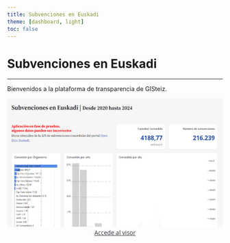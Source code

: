 ```yaml
---
title: Subvenciones en Euskadi
theme: [dashboard, light]
toc: false
---
```


<style type="text/css">

#observablehq-footer {
  font-family: "Open Sans", Arial, sans-serif;
}

.card {
  font-family: "Open Sans", Arial, sans-serif;
}

.home a {
  color: #32353c;
}
.home a:hover {
  text-decoration: none;
}
.home a>.card:hover {
  box-shadow: 0px 0px 5px #171717;
}
</style>

<div class="home">

<div class="row">
  <div class="grid grid-cols-1">
    <h1>Subvenciones en Euskadi</h1>
  </div>
</div>

___
<div class="row">
  <p>Bienvenidos a la plataforma de transparencia de GISteiz.</p>
</div>

<div class="row">
  <div class="grid grid-cols-2">
    <a href="/visor">
      <div class="card grid-cols-1" style="text-align: center;">
        <img src='assets/images/portada.png' height='300px' alt=""/>
        Accede al visor
      </div>
    </a>
  </div>
</div>

</div>
